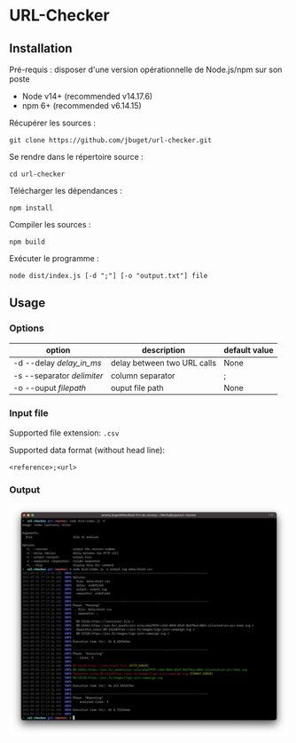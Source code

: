 # URL-Checker

## Installation

Pré-requis : disposer d'une version opérationnelle de Node.js/npm sur son poste
* Node v14+ (recommended v14.17.6)
* npm 6+ (recommended v6.14.15)

Récupérer les sources : 
``` 
git clone https://github.com/jbuget/url-checker.git 
```

Se rendre dans le répertoire source : 
```
cd url-checker
```

Télécharger les dépendances : 
```
npm install
```

Compiler les sources : 
``` 
npm build
```

Exécuter le programme : 
```
node dist/index.js [-d ";"] [-o "output.txt"] file
```

## Usage

### Options

| option | description | default value |
| ------ | ----------- | ------------- |
| -d --delay _delay_in_ms_ | delay between two URL calls | None |
| -s --separator _delimiter_ | column separator | ; |
| -o --ouput _filepath_ | ouput file path | None |

### Input file

Supported file extension: `.csv`

Supported data format (without head line):
``` 
<reference>;<url>
```

### Output

![Screenshot](docs/url-checker_screenshot.png)

